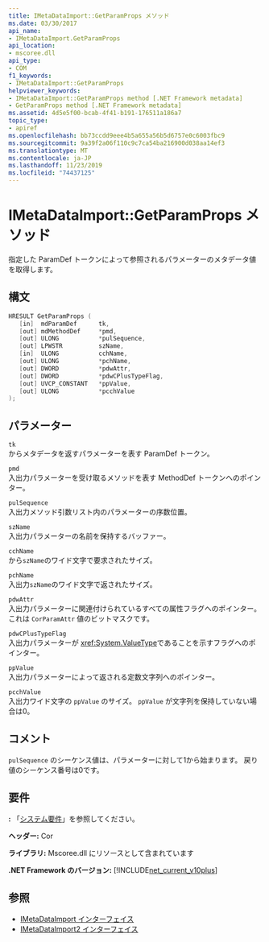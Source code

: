 ```yaml
---
title: IMetaDataImport::GetParamProps メソッド
ms.date: 03/30/2017
api_name:
- IMetaDataImport.GetParamProps
api_location:
- mscoree.dll
api_type:
- COM
f1_keywords:
- IMetaDataImport::GetParamProps
helpviewer_keywords:
- IMetaDataImport::GetParamProps method [.NET Framework metadata]
- GetParamProps method [.NET Framework metadata]
ms.assetid: 4d5e5f00-bcab-4f41-b191-176511a186a7
topic_type:
- apiref
ms.openlocfilehash: bb73ccdd9eee4b5a655a56b5d6757e0c6003fbc9
ms.sourcegitcommit: 9a39f2a06f110c9c7ca54ba216900d038aa14ef3
ms.translationtype: MT
ms.contentlocale: ja-JP
ms.lasthandoff: 11/23/2019
ms.locfileid: "74437125"
---
```

# <a name="imetadataimportgetparamprops-method"></a>IMetaDataImport::GetParamProps メソッド
指定した ParamDef トークンによって参照されるパラメーターのメタデータ値を取得します。  
  
## <a name="syntax"></a>構文  
  
```cpp  
HRESULT GetParamProps (  
   [in]  mdParamDef      tk,  
   [out] mdMethodDef     *pmd,  
   [out] ULONG           *pulSequence,  
   [out] LPWSTR          szName,  
   [in]  ULONG           cchName,  
   [out] ULONG           *pchName,  
   [out] DWORD           *pdwAttr,  
   [out] DWORD           *pdwCPlusTypeFlag,  
   [out] UVCP_CONSTANT   *ppValue,  
   [out] ULONG           *pcchValue  
);  
```  
  
## <a name="parameters"></a>パラメーター  
 `tk`  
 からメタデータを返すパラメーターを表す ParamDef トークン。  
  
 `pmd`  
 入出力パラメーターを受け取るメソッドを表す MethodDef トークンへのポインター。  
  
 `pulSequence`  
 入出力メソッド引数リスト内のパラメーターの序数位置。  
  
 `szName`  
 入出力パラメーターの名前を保持するバッファー。  
  
 `cchName`  
 から`szName`のワイド文字で要求されたサイズ。  
  
 `pchName`  
 入出力`szName`のワイド文字で返されたサイズ。  
  
 `pdwAttr`  
 入出力パラメーターに関連付けられているすべての属性フラグへのポインター。 これは `CorParamAttr` 値のビットマスクです。  
  
 `pdwCPlusTypeFlag`  
 入出力パラメーターが <xref:System.ValueType>であることを示すフラグへのポインター。  
  
 `ppValue`  
 入出力パラメーターによって返される定数文字列へのポインター。  
  
 `pcchValue`  
 入出力ワイド文字の `ppValue` のサイズ。 `ppValue` が文字列を保持していない場合は0。  
  
## <a name="remarks"></a>コメント

`pulSequence` のシーケンス値は、パラメーターに対して1から始まります。 戻り値のシーケンス番号は0です。

## <a name="requirements"></a>要件  
 **:** 「[システム要件](../../../../docs/framework/get-started/system-requirements.md)」を参照してください。  
  
 **ヘッダー:** Cor  
  
 **ライブラリ:** Mscoree.dll にリソースとして含まれています  
  
 **.NET Framework のバージョン:** [!INCLUDE[net_current_v10plus](../../../../includes/net-current-v10plus-md.md)]  
  
## <a name="see-also"></a>参照

- [IMetaDataImport インターフェイス](../../../../docs/framework/unmanaged-api/metadata/imetadataimport-interface.md)
- [IMetaDataImport2 インターフェイス](../../../../docs/framework/unmanaged-api/metadata/imetadataimport2-interface.md)
